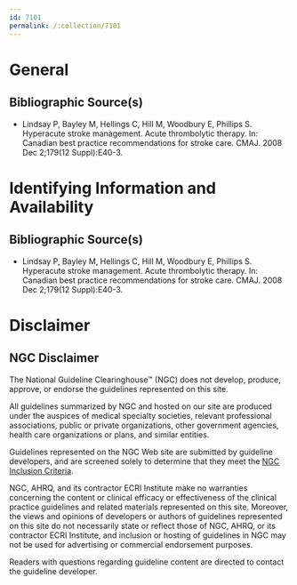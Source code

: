 ```yaml
---
id: 7101
permalink: /:collection/7101
---
```


# General

## Bibliographic Source(s)

- Lindsay P, Bayley M, Hellings C, Hill M, Woodbury E, Phillips S. Hyperacute stroke management. Acute thrombolytic therapy. In: Canadian best practice recommendations for stroke care. CMAJ. 2008 Dec 2;179(12 Suppl):E40-3.

# Identifying Information and Availability

## Bibliographic Source(s)

- Lindsay P, Bayley M, Hellings C, Hill M, Woodbury E, Phillips S. Hyperacute stroke management. Acute thrombolytic therapy. In: Canadian best practice recommendations for stroke care. CMAJ. 2008 Dec 2;179(12 Suppl):E40-3.

# Disclaimer

## NGC Disclaimer

The National Guideline Clearinghouse™ (NGC) does not develop, produce, approve, or endorse the guidelines represented on this site.

All guidelines summarized by NGC and hosted on our site are produced under the auspices of medical specialty societies, relevant professional associations, public or private organizations, other government agencies, health care organizations or plans, and similar entities.

Guidelines represented on the NGC Web site are submitted by guideline developers, and are screened solely to determine that they meet the [NGC Inclusion Criteria](/help-and-about/summaries/inclusion-criteria).

NGC, AHRQ, and its contractor ECRI Institute make no warranties concerning the content or clinical efficacy or effectiveness of the clinical practice guidelines and related materials represented on this site. Moreover, the views and opinions of developers or authors of guidelines represented on this site do not necessarily state or reflect those of NGC, AHRQ, or its contractor ECRI Institute, and inclusion or hosting of guidelines in NGC may not be used for advertising or commercial endorsement purposes.

Readers with questions regarding guideline content are directed to contact the guideline developer.

